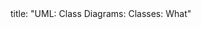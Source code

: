<frontmatter>
title: "UML: Class Diagrams: Classes: What"
</frontmatter>

<include src="unit-inPage-asFlat.md" boilerplate />
